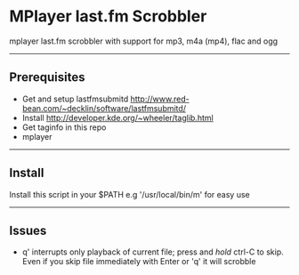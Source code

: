 MPlayer last.fm Scrobbler
==============================
mplayer last.fm scrobbler with support for mp3, m4a (mp4), flac and ogg

-------------
Prerequisites
-------------
* Get and setup lastfmsubmitd  http://www.red-bean.com/~decklin/software/lastfmsubmitd/
* Install http://developer.kde.org/~wheeler/taglib.html
* Get taginfo in this repo 
* mplayer

-------
Install 
-------
Install this script in your $PATH e.g '/usr/local/bin/m' for easy use

-------
Issues
------
* q' interrupts only playback of current file; press and *hold* ctrl-C to skip. Even if you skip file immediately with Enter or 'q' it will scrobble